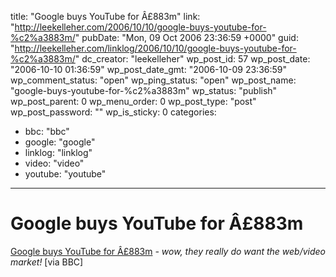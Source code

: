 title: "Google buys YouTube for Â£883m"
link: "http://leekelleher.com/2006/10/10/google-buys-youtube-for-%c2%a3883m/"
pubDate: "Mon, 09 Oct 2006 23:36:59 +0000"
guid: "http://leekelleher.com/linklog/2006/10/10/google-buys-youtube-for-%c2%a3883m/"
dc_creator: "leekelleher"
wp_post_id: 57
wp_post_date: "2006-10-10 01:36:59"
wp_post_date_gmt: "2006-10-09 23:36:59"
wp_comment_status: "open"
wp_ping_status: "open"
wp_post_name: "google-buys-youtube-for-%c2%a3883m"
wp_status: "publish"
wp_post_parent: 0
wp_menu_order: 0
wp_post_type: "post"
wp_post_password: ""
wp_is_sticky: 0
categories:
  - bbc: "bbc"
  - google: "google"
  - linklog: "linklog"
  - video: "video"
  - youtube: "youtube"

---

# Google buys YouTube for Â£883m

<a href="http://news.bbc.co.uk/1/hi/business/6034577.stm" >Google buys YouTube for Â£883m</a><i> - wow, they really do want the web/video market!</i> [via BBC]